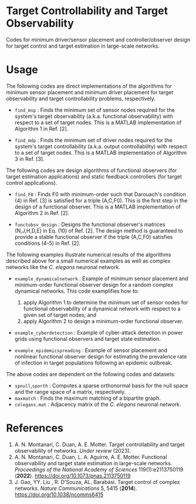 # Target Controllability and Target Observability
Codes for minimum driver/sensor placement and controller/observer design for target control and target estimation in large-scale networks.


# Usage

The following codes are direct implementations of the algorithms for minimum sensor placement and minimum driver placement for target observability and target controllability problems, respectively.

- `find_msp` : Finds the minimum set of sensor nodes required for the system's target observability (a.k.a. functional observability) with respect to a set of target nodes. This is a MATLAB implementation of Algorithm 1 in Ref. [2].

- `find_mdp` : Finds the minimum set of driver nodes required for the system's target controllability (a.k.a. output controllability) with respect to a set of target nodes. This is a MATLAB implementation of Algorithm 3 in Ref. [3]. 



The following codes are design algorithms of functional observers (for target estimation applications) and static feedback controllers (for target control applications).

- `find_F0` : Finds F0 with minimum-order such that Darouach's condition (4) in Ref. [3] is satisfied for a triple (A,C,F0). This is the first step in the design of a functional observer. This is a MATLAB implementation of Algorithm 2 in Ref. [2].

- `functobsv_design` : Designs the functional observer's matrices (N,J,H,D,E) in Eq. (10) of Ref. [2]. The design method is guaranteed to provide a stable functional observer if the triple (A,C,F0) satisfies conditions (4-5) in Ref. [2].




The following examples illustrate numerical results of the algorithms described above for a small numerical examples as well as complex networks like the *C. elegans* neuronal network.

- `example_dynamicalnetwork` : Example of minimum sensor placement and minimum-order functional observer design for a random complex dynamical networks. This code examplifies how to:
    1. apply Algorithm 1 to determine the minimum set of sensor nodes for functional observability of a dynamical network with respect to a given set of target nodes; and
    2. apply Algorithm 2 to design a minimum-order functional observer.

- `example_cyberdetection` : Example of cyber-attack detection in power grids using functional observers and target state estimation.

- `example_epidemicspreading` : Example of sensor placement and nonlinear functional observer design for estimating the prevalence rate of infection in target populations following an epidemic outbreak.




The above codes are dependent on the following codes and datasets:

- `spnull`,`sporth` :  Computes a sparse orthonormal basis for the null space and the range space of a matrix, respectively.
- `maxmatch` : Finds the maximum matching of a bipartite graph.
- `celegans.mat` : Adjacency matrix of the *C. elegans* neuronal network.


# References
1. A. N. Montanari, C. Duan, A. E. Motter. Target controllability and target observability of networks. *Under review* (2023).
2. A. N. Montanari, C. Duan, L. A. Aguirre, A. E. Motter. Functional observability and target state estimation in large-scale networks. *Proceedings of the National Academy of Sciences* 119(1):e2113750119 (**2022**). 
https://doi.org/10.1073/pnas.2113750119
3. J. Gao, YY. Liu , R. D'Souza, AL. Barabási. Target control of complex networks. *Nature Communications* 5, 5415 (**2014**). https://doi.org/10.1038/ncomms6415
